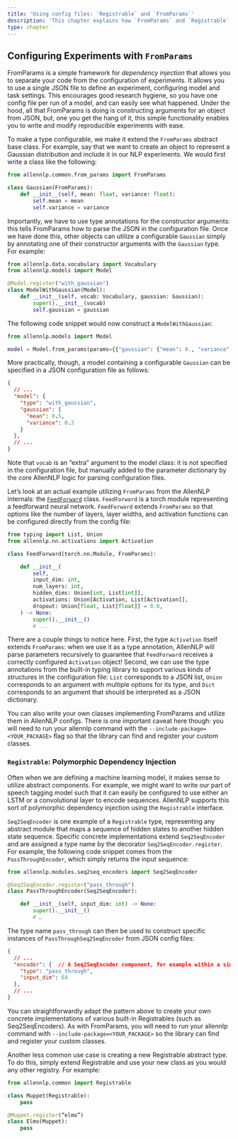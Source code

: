 ```yaml
---
title: 'Using config files: `Registrable` and `FromParams`'
description: 'This chapter explains how `FromParams` and `Registrable` work in AllenNLP.'
type: chapter
---
```


<exercise id="1" title="part2/using-config-files/from-params`">

## Configuring Experiments with `FromParams`

FromParams is a simple framework for <i>dependency injection</i> that allows you to separate your code from the configuration of experiments. It allows you to use a single JSON file to define an experiment, configuring model and task settings. This encourages good research hygiene, so you have one config file per run of a model, and can easily see what happened. Under the hood, all that FromParams is doing is constructing arguments for an object from JSON, but, one you get the hang of it, this simple functionality enables you to write and modify reproducible experiments with ease.

To make a type configurable, we make it extend the `FromParams` abstract base class. For example, say that we want to create an object to represent a Gaussian distribution and include it in our NLP experiments. We would first write a class like the following:

```python
from allennlp.common.from_params import FromParams

class Gaussian(FromParams):
	def __init__(self, mean: float, variance: float):
		self.mean = mean
		self.variance = variance
```

Importantly, we have to use type annotations for the constructor arguments: this tells FromParams how to parse the JSON in the configuration file. Once we have done this, other objects can utilize a configurable `Gaussian` simply by annotating one of their constructor arguments with the `Gaussian` type. For example:

```python
from allennlp.data.vocabulary import Vocabulary
from allennlp.models import Model

@Model.register("with_gaussian")
class ModelWithGaussian(Model):
	def __init__(self, vocab: Vocabulary, gaussian: Gaussian):
		super().__init__(vocab)
		self.gaussian = gaussian
```

The following code snippet would now construct a `ModelWithGaussian`:

```python
from allennlp.models import Model

model = Model.from_params(params={{"gaussian": {"mean": 0., "variance": 1.}}}, vocab=vocab)
```

More practically, though, a model containing a configurable `Gaussian` can be specified in a JSON configuration file as follows:

```json
{
  // ...
  "model": {
    "type": "with_gaussian",
    "gaussian": {
      "mean": 0.5,
      "variance": 0.3
    }
  },
  // ...
}
```

Note that `vocab` is an “extra” argument to the model class: it is not specified in the configuration file, but manually added to the parameter dictionary by the core AllenNLP logic for parsing configuration files.

Let’s look at an actual example utilizing `FromParams` from the AllenNLP internals: the [`FeedForward`](https://github.com/allenai/allennlp/blob/master/allennlp/modules/feedforward.py) class. `FeedForward` is a torch module representing a feedforward neural network. `FeedForward` extends `FromParams` so that options like the number of layers, layer widths, and activation functions can be configured directly from the config file:

```python
from typing import List, Union
from allennlp.nn.activations import Activation

class FeedForward(torch.nn.Module, FromParams):

    def __init__(
        self,
        input_dim: int,
        num_layers: int,
        hidden_dims: Union[int, List[int]],
        activations: Union[Activation, List[Activation]],
        dropout: Union[float, List[float]] = 0.0,
    ) -> None:
        super().__init__()
        # ...
```

There are a couple things to notice here. First, the type `Activation` itself extends `FromParams`: when we use it as a type annotation, AllenNLP will parse parameters recursively to guarantee that `FeedForward` receives a correctly configured `Activation` object! Second, we can use the type annotations from the built-in typing library to support various kinds of structures in the configuration file: `List` corresponds to a JSON list, `Union` corresponds to an argument with multiple options for its type, and `Dict` corresponds to an argument that should be interpreted as a JSON dictionary.

You can also write your own classes implementing FromParams and utilize them in AllenNLP configs. There is one important caveat here though: you will need to run your allennlp command with the `--include-package=<YOUR_PACKAGE>` flag so that the library can find and register your custom classes.

</exercise>

<exercise id="2" title="part2/using-config-files/registrables`">

### `Registrable`: Polymorphic Dependency Injection

Often when we are defining a machine learning model, it makes sense to utilize abstract components. For example, we might want to write our part of speech tagging model such that it can easily be configured to use either an LSTM or a convolutional layer to encode sequences. AllenNLP supports this sort of polymorphic dependency injection using the `Registrable` interface.

`Seq2SeqEncoder` is one example of a `Registrable` type, representing any abstract module that maps a sequence of hidden states to another hidden state sequence. Specific concrete implementations extend `Seq2SeqEncoder` and are assigned a type name by the decorator `Seq2SeqEncoder.register`. For example, the following code snippet comes from the `PassThroughEncoder`, which simply returns the input sequence:

```python
from allennlp.modules.seq2seq_encoders import Seq2SeqEncoder

@Seq2SeqEncoder.register("pass_through")
class PassThroughEncoder(Seq2SeqEncoder):

    def __init__(self, input_dim: int) -> None:
        super().__init__()
        # …
```

The type name `pass_through` can then be used to construct specific instances of `PassThroughSeq2SeqEncoder` from JSON config files:

```json
{
  // ...
  "encoder": {  // A Seq2SeqEncoder component, for example within a simple_tagger.
    "type": "pass_through",
    "input_dim": 64
  },
  // ...
}
```

You can straightforwardly adapt the pattern above to create your own concrete implementations of various built-in Registrables (such as Seq2SeqEncoders). As with FromParams, you will need to run your allennlp command with  `--include-package=<YOUR_PACKAGE>` so the library can find and register your custom classes.

Another less common use case is creating a new Registrable abstract type. To do this, simply extend Registrable and use your new class as you would any other registry. For example:

```python
from allennlp.common import Registrable

class Muppet(Registrable):
	pass

@Muppet.register(“elmo”)
class Elmo(Muppet):
	pass
```

</exercise>
